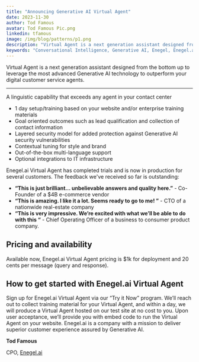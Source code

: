 ```yaml
---
title: "Announcing Generative AI Virtual Agent"
date: 2023-11-30
author: Tod Famous
avatar: Tod Famous Pic.png
linkedin: tfamous
image: /img/blog/patterns/p1.png
description: "Virtual Agent is a next generation assistant designed from the bottom up to leverage the most advanced Generative AI technology to outperform your digital customer service agents"
keywords: "Conversational Intelligence, Generative AI, Enegel, Enegel.ai, CX, Customer Experience, CX Improvement, Customer Satisfaction" 
---
```


Virtual Agent is a next generation assistant designed from the bottom up to leverage the most advanced Generative AI technology to outperform your digital customer service agents.

---
<script setup>
import ButtonCTA from '../.vitepress/theme/components/ButtonCTA.vue'
</script>


A linguistic capability that exceeds any agent in your contact center
* 1 day setup/training based on your website and/or enterprise training materials
* Goal oriented outcomes such as lead qualification and collection of contact information
* Layered security model for added protection against Generative AI security vulnerabilities
* Contextual tuning for style and brand
* Out-of-the-box multi-language support
* Optional integrations to IT infrastructure

Enegel.ai Virtual Agent has completed trials and is now in production for several customers. The feedback we've received so far is outstanding:
* **“This is just brilliant…  unbelievable answers and quality here.”**  - Co-Founder of a $4B e-commerce vendor 
* **“This is amazing. I like it a lot. Seems ready to go to me! ”** - CTO of a nationwide real-estate company
* **“This is very impressive.  We’re excited with what we’ll be able to do with this “** - Chief Operating Officer of a business to consumer product company.

## Pricing and availability

Available now, Enegel.ai Virtual Agent pricing is $1k for deployment and 20 cents per message (query and response).

## How to get started with Enegel.ai Virtual Agent

Sign up for Enegel.ai Virtual Agent via our “Try it Now” program.  We’ll reach out to collect training material for your Virtual Agent, and within a day, we will produce a Virtual Agent hosted on our test site at no cost to you.  Upon user acceptance, we’ll provide you with embed code to run the Virtual Agent on your website.
Enegel.ai is a company with a mission to deliver superior customer experience assured by Generative AI.

<ButtonCTA title="Try it now!" url="https://www.enegel.ai/company/tryit"></ButtonCTA>

**Tod Famous**

CPO, [Enegel.ai](https://www.enegel.ai)



